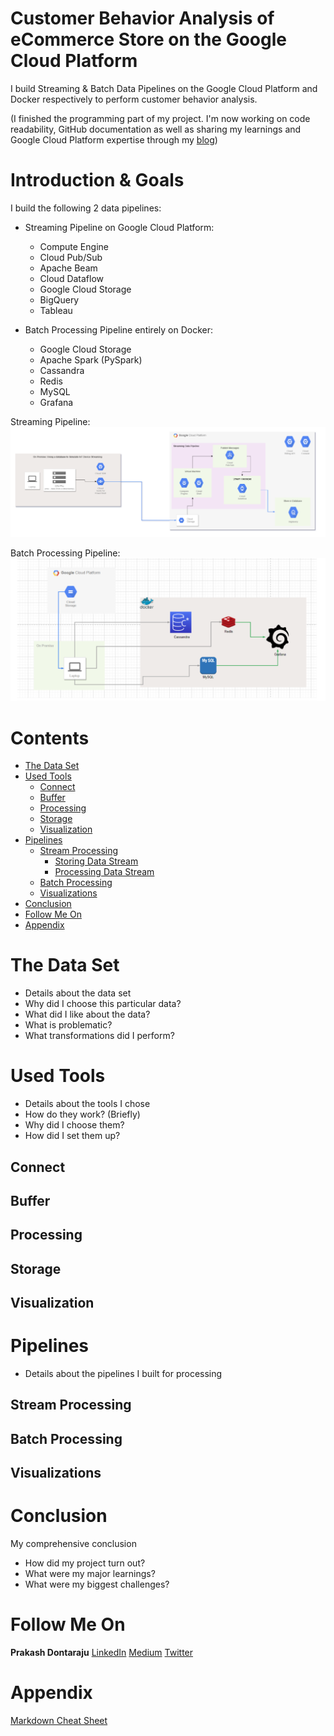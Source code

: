 
# Customer Behavior Analysis of eCommerce Store on the Google Cloud Platform
I build Streaming & Batch Data Pipelines on the Google Cloud Platform and Docker respectively to perform customer behavior analysis.

(I finished the programming part of my project. I'm now working on code readability, GitHub documentation as well as sharing my learnings and Google Cloud Platform expertise through my [blog](https://bit.ly/PrakashDontarajuMedium))

# Introduction & Goals
I build the following 2 data pipelines:
- Streaming Pipeline on Google Cloud Platform:
  - Compute Engine
  - Cloud Pub/Sub
  - Apache Beam
  - Cloud Dataflow
  - Google Cloud Storage
  - BigQuery
  - Tableau

- Batch Processing Pipeline entirely on Docker:
  - Google Cloud Storage
  - Apache Spark (PySpark)
  - Cassandra
  - Redis
  - MySQL
  - Grafana

Streaming Pipeline:
![stream](https://github.com/prakashdontaraju/google-cloud-ecommerce/blob/master/images/streamingpipeline.PNG "Streaming Pipeline")


Batch Processing Pipeline:
![batch](https://github.com/prakashdontaraju/google-cloud-ecommerce/blob/master/images/batchpipeline.PNG "Batch Pipeline")


# Contents

- [The Data Set](#the-data-set)
- [Used Tools](#used-tools)
  - [Connect](#connect)
  - [Buffer](#buffer)
  - [Processing](#processing)
  - [Storage](#storage)
  - [Visualization](#visualization)
- [Pipelines](#pipelines)
  - [Stream Processing](#stream-processing)
    - [Storing Data Stream](#storing-data-stream)
    - [Processing Data Stream](#processing-data-stream)
  - [Batch Processing](#batch-processing)
  - [Visualizations](#visualizations)
- [Conclusion](#conclusion)
- [Follow Me On](#follow-me-on)
- [Appendix](#appendix)


# The Data Set
- Details about the data set
- Why did I choose this particular data?
- What did I like about the data?
- What is problematic?
- What transformations did I perform?

# Used Tools
- Details about the tools I chose
- How do they work? (Briefly)
- Why did I choose them?
- How did I set them up?

## Connect
## Buffer
## Processing
## Storage
## Visualization

# Pipelines
- Details about the pipelines I built for processing

## Stream Processing

## Batch Processing

## Visualizations

# Conclusion
My comprehensive conclusion
- How did my project turn out?
- What were my major learnings?
- What were my biggest challenges?

# Follow Me On
**Prakash Dontaraju** [LinkedIn](https://bit.ly/PrakashDontarajuLinkedIn) [Medium](https://bit.ly/PrakashDontarajuMedium) [Twitter](http://bit.ly/PrakashDontarajuTwitter)

# Appendix

[Markdown Cheat Sheet](https://github.com/adam-p/markdown-here/wiki/Markdown-Cheatsheet)